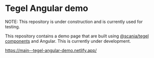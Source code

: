 # Tegel Angular demo

NOTE: This repository is under construction and is currently used for testing.

This repository contains a demo page that are built using [@scania/tegel components](https://www.npmjs.com/package/@scania/tegel) and Angular. This is currently under development.

https://main--tegel-angular-demo.netlify.app/
